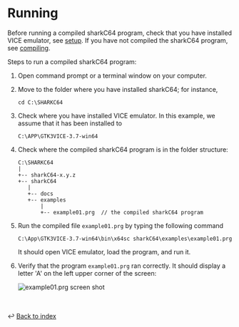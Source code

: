 # Running

Before running a compiled sharkC64 program, check that you have installed
VICE emulator, see [setup](setup.md).
If you have not compiled the sharkC64 program, see [compiling](compiling.md).

Steps to run a compiled sharkC64 program:
1. Open command prompt or a terminal window on your computer.
2. Move to the folder where you have installed sharkC64;
   for instance,
   ```
   cd C:\SHARKC64
   ```
3. Check where you have installed VICE emulator.
   In this example, we assume that it has been installed to
   ```
   C:\APP\GTK3VICE-3.7-win64
   ```
4. Check where the compiled sharkC64 program is in the folder structure:
    ```
   C:\SHARKC64
   |
   +-- sharkC64-x.y.z
   +-- sharkC64
       |
       +-- docs
       +-- examples
           |
           +-- example01.prg  // the compiled sharkC64 program
   ```
5. Run the compiled file `example01.prg` by typing the following command
   ```
   C:\App\GTK3VICE-3.7-win64\bin\x64sc sharkC64\examples\example01.prg
   ```
   It should open VICE emulator, load the program, and run it.
6. Verify that the program `example01.prg` ran correctly.
   It should display a letter 'A' on the left upper corner of the screen:

   ![example01.prg screen shot](../images/example01-prg.png)


<br /><br />
:leftwards_arrow_with_hook: [Back to index](../index.md)

